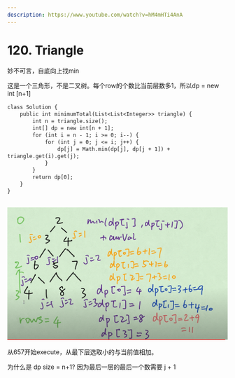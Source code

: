 ```yaml
---
description: https://www.youtube.com/watch?v=hM4mHTi4AnA
---
```


# 120. Triangle

妙不可言，自底向上找min

这是一个三角形，不是二叉树。每个row的个数比当前层数多1，所以dp = new int \[n+1]

```
class Solution {
    public int minimumTotal(List<List<Integer>> triangle) {
        int n = triangle.size();
        int[] dp = new int[n + 1];
        for (int i = n - 1; i >= 0; i--) {
            for (int j = 0; j <= i; j++) {
                dp[j] = Math.min(dp[j], dp[j + 1]) + triangle.get(i).get(j);
            }
        }
        return dp[0];
    }
}


```

![](<../../../.gitbook/assets/image (15).png>)

从657开始execute，从最下层选取小的与当前值相加。

为什么是 dp size = n+1? 因为最后一层的最后一个数需要 j + 1
